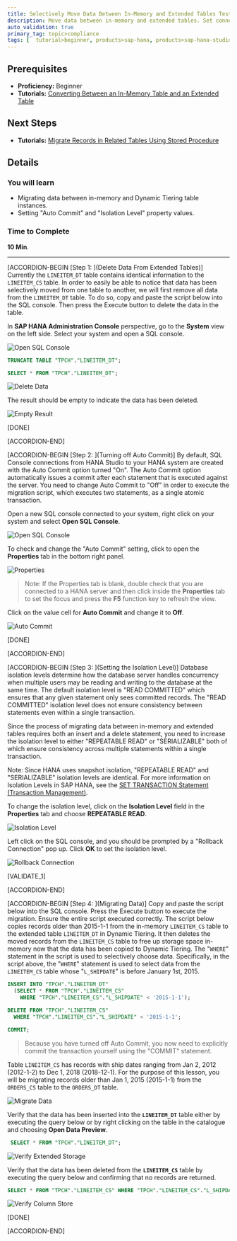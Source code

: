 ```yaml
---
title: Selectively Move Data Between In-Memory and Extended Tables Test Green Pop-over One Copy tags test
description: Move data between in-memory and extended tables. Set connection property values.
auto_validation: true
primary_tag: topic>compliance
tags: [  tutorial>beginner, products>sap-hana, products>sap-hana-studio, topic>big-data, software-product>sap-process-control ]
---
```

## Prerequisites
 - **Proficiency:** Beginner
 - **Tutorials:** [Converting Between an In-Memory Table and an Extended Table](https://developers.sap.com/tutorials/dt-create-schema-load-data-part4.html)

## Next Steps
 - **Tutorials:** [Migrate Records in Related Tables Using Stored Procedure](https://developers.sap.com/tutorials/dt-create-schema-load-data-part6.html)

## Details
### You will learn
 - Migrating data between in-memory and Dynamic Tiering table instances.
 - Setting "Auto Commit" and "Isolation Level" property values.

### Time to Complete
**10 Min**.

---

[ACCORDION-BEGIN [Step 1: ](Delete Data From Extended Tables)]
Currently the `LINEITEM_DT` table contains identical information to the `LINEITEM_CS` table. In order to easily be able to notice that data has been selectively moved from one table to another, we will first remove all data from the `LINEITEM_DT` table. To do so, copy and paste the script below into the SQL console. Then press the Execute button to delete the data in the table.

In **SAP HANA Administration Console** perspective, go to the **System** view on the left side. Select your system and open a SQL console.

![Open SQL Console](sql-console.png)

``` sql
TRUNCATE TABLE "TPCH"."LINEITEM_DT";

SELECT * FROM "TPCH"."LINEITEM_DT";
```

![Delete Data](delete-data.png)

The result should be empty to indicate the data has been deleted.

![Empty Result](empty-result.png)

[DONE]

[ACCORDION-END]

[ACCORDION-BEGIN [Step 2: ](Turning off Auto Commit)]
By default, SQL Console connections from HANA Studio to your HANA system are created with the Auto Commit option turned "On". The Auto Commit option automatically issues a commit after each statement that is executed against the server. You need to change Auto Commit to "Off" in order to execute the migration script, which executes two statements, as a single atomic transaction.

Open a new SQL console connected to your system, right click on your system and select **Open SQL Console**.

![Open SQL Console](sql-console.png)

To check and change the "Auto Commit" setting, click to open the **Properties** tab in the bottom right panel.

![Properties](properties.png)

>Note: If the Properties tab is blank, double check that you are connected to a HANA server and then click inside the **Properties** tab to set the focus and press the **F5** function key to refresh the view.

Click on the value cell for **Auto Commit** and change it to **Off**.

![Auto Commit](auto-commit.png)

[DONE]

[ACCORDION-END]

[ACCORDION-BEGIN [Step 3: ](Setting the Isolation Level)]
Database isolation levels determine how the database server handles concurrency when multiple users may be reading and writing to the database at the same time. The default isolation level is "READ COMMITTED" which ensures that any given statement only sees committed records. The "READ COMMITTED" isolation level does not ensure consistency between statements even within a single transaction.

Since the process of migrating data between in-memory and extended tables requires both an insert and a delete statement, you need to increase the isolation level to either "REPEATABLE READ" or "SERIALIZABLE" both of which ensure consistency across multiple statements within a single transaction.

Note:	Since HANA uses snapshot isolation, "REPEATABLE READ" and "SERIALIZABLE" isolation levels are identical. For more information on Isolation Levels in SAP HANA, see the [SET TRANSACTION Statement (Transaction Management)](https://help.sap.com/saphelp_hanaplatform/helpdata/en/20/fdf9cb75191014b85aaa9dec841291/content.htm).

To change the isolation level, click on the **Isolation Level** field in the **Properties** tab and choose **REPEATABLE READ**.

<!-- border; size:200px -->
![Isolation Level](isolation.png)

Left click on the SQL console, and you should be prompted by a "Rollback Connection" pop up. Click **OK** to set the isolation level.

![Rollback Connection](rollback-connection.png)

[VALIDATE_1]

[ACCORDION-END]

[ACCORDION-BEGIN [Step 4: ](Migrating Data)]
Copy and paste the script below into the SQL console. Press the Execute button to execute the migration. Ensure the entire script executed correctly. The script below copies records older than 2015-1-1 from the in-memory `LINEITEM_CS` table to the extended table `LINEITEM_DT` in Dynamic Tiering. It then deletes the moved records from the `LINEITEM_CS` table to free up storage space in-memory now that the data has been copied to Dynamic Tiering. The "`WHERE`" statement in the script is used to selectively choose data. Specifically, in the script above, the "`WHERE`" statement is used to select data from the `LINEITEM_CS` table whose "`L_SHIPDATE`" is before January 1st, 2015.

``` sql
INSERT INTO "TPCH"."LINEITEM_DT"
  (SELECT * FROM "TPCH"."LINEITEM_CS"
    WHERE "TPCH"."LINEITEM_CS"."L_SHIPDATE" < '2015-1-1');

DELETE FROM "TPCH"."LINEITEM_CS"
  WHERE "TPCH"."LINEITEM_CS"."L_SHIPDATE" < '2015-1-1';

COMMIT;
```

> Because you have turned off Auto Commit, you now need to explicitly commit the transaction yourself using the "COMMIT" statement.

Table `LINEITEM_CS` has records with ship dates ranging from Jan 2, 2012 (2012-1-2) to Dec 1, 2018 (2018-12-1). For the purpose of this lesson, you will be migrating records older than Jan 1, 2015 (2015-1-1) from the `ORDERS_CS` table to the `ORDERS_DT` table.

![Migrate Data](migrate.png)

Verify that the data has been inserted into the **`LINEITEM_DT`** table either by executing the query below or by right clicking on the table in the catalogue and choosing **Open Data Preview**.

``` sql
 SELECT * FROM "TPCH"."LINEITEM_DT";
```

![Verify Extended Storage](verify-dt.png)

Verify that the data has been deleted from the **`LINEITEM_CS`** table by executing the query below and confirming that no records are returned.

``` sql
SELECT * FROM "TPCH"."LINEITEM_CS" WHERE "TPCH"."LINEITEM_CS"."L_SHIPDATE" < '2015-1-1';
```

![Verify Column Store](verify-cs.png)

[DONE]

[ACCORDION-END]
